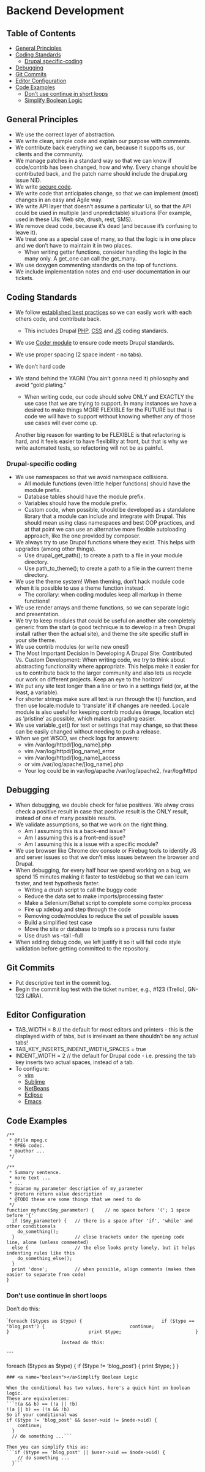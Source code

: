 # Backend Development

## Table of Contents

* [General Principles](#general-principles)
* [Coding Standards](#coding-standards)
  * [Drupal specific-coding](#coding-standards)
* [Debugging](#debugging)
* [Git Commits](#git-commits)
* [Editor Configuration](#editor-configuration)
* [Code Examples](#code-examples)
  * [Don’t use continue in short loops](#continue)
  * [Simplify Boolean Logic](#boolean)

## <a name="general-principles"></a>General Principles

* We use the correct layer of abstraction.
* We write clean, simple code and explain our purpose with comments.
* We contribute back everything we can, because it supports us, our clients and the community.
* We manage patches in a standard way so that we can know if code/contrib has been changed, how and why. Every change should be contributed back, and the patch name should include the drupal.org issue NID.
* We write [secure code](https://www.drupal.org/docs/7/security/writing-secure-code/overview).
* We write code that anticipates change, so that we can implement (most) changes in an easy and Agile way.
* We write API layer that doesn’t assume a particular UI, so that the API could be used in multiple (and unpredictable) situations (For example, used in these UIs: Web site, drush, rest, SMS).
* We remove dead code, because it’s dead (and because it’s confusing to leave it).
* We treat one as a special case of many, so that the logic is in one place and we don’t have to maintain it in two places.
  * When writing getter functions, consider handling the logic in the many only. A get_one can call the get_many.
* We use doxygen commenting standards on the top of functions.
* We include implementation notes and end-user documentation in our tickets.

## <a name="coding-standards"></a>Coding Standards

* We follow [established best practices](https://www.drupal.org/docs/develop/standards) so we can easily work with each others code, and contribute back.
  * This includes Drupal [PHP](https://drupal.org/coding-standards), [CSS](https://drupal.org/node/1886770) and [JS](https://www.drupal.org/node/172169) coding standards.
* We use [Coder module](https://www.drupal.org/project/coder) to ensure code meets Drupal standards.
* We use proper spacing (2 space indent - no tabs).
* We don’t hard code
* We stand behind the YAGNI (You ain’t gonna need it) philosophy and avoid “gold plating.”

  * When writing code, our code should solve ONLY and EXACTLY the use case that we are trying to support. In many instances we have a desired to make things MORE FLEXIBLE for the FUTURE but that is code we will have to support without knowing whether any of those use cases will ever come up.

  Another big reason for wanting to be FLEXIBLE is that refactoring is hard, and it feels easier to have flexibility at front, but that is why we write automated tests, so refactoring will not be as painful.

### <a name="drupal-specific-coding"></a>Drupal-specific coding

* We use namespaces so that we avoid namespace collisions.
  * All module functions (even little helper functions) should have the module prefix.
  * Database tables should have the module prefix.
  * Variables should have the module prefix.
  * Custom code, when possible, should be developed as a standalone library that a module can include and integrate with Drupal. This should mean using class namespaces and best OOP practices, and at that point we can use an alternative more flexible autoloading approach, like the one provided by composer.
* We always try to use Drupal functions where they exist. This helps with upgrades (among other things).
  * Use drupal_get_path(); to create a path to a file in your module directory.
  * Use path_to_theme(); to create a path to a file in the current theme directory.
* We use the theme system! When theming, don’t hack module code when it is possible to use a theme function instead.
  * The corollary: when coding modules keep all markup in theme functions!
* We use render arrays and theme functions, so we can separate logic and presentation.
* We try to keep modules that could be useful on another site completely generic from the start (a good technique is to develop in a fresh Drupal install rather then the actual site), and theme the site specific stuff in your site theme.
* We use contrib modules (or write new ones!)
* The Most Important Decision In Developing A Drupal Site: Contributed Vs. Custom Development: When writing code, we try to think about abstracting functionality where appropriate. This helps make it easier for us to contribute back to the larger community and also lets us recycle our work on different projects. Keep an eye to the horizon!
* We put any site text longer than a line or two in a settings field (or, at the least, a variable).
* For shorter strings make sure all text is run through the t() function, and then use locale.module to ‘translate’ it if changes are needed. Locale module is also useful for keeping contrib modules (image, location etc) as ‘pristine’ as possible, which makes upgrading easier.
* We use variable_get() for text or settings that may change, so that these can be easily changed without needing to push a release.
* When we get WSOD, we check logs for answers:
  * vim /var/log/httpd/\[log_name].php
  * vim /var/log/httpd/\[log_name]\_error
  * vim /var/log/httpd/\[log_name]\_access
  * or vim /var/log/apache/\[log_name].php
  * Your log could be in var/log/apache /var/log/apache2, /var/log/httpd

## <a name="debugging"></a>Debugging

* When debugging, we double check for false positives. We alway cross check a positive result in case that positive result is the ONLY result, instead of one of many possible results.
* We validate assumptions, so that we work on the right thing.
  * Am I assuming this is a back-end issue?
  * Am I assuming this is a front-end issue?
  * Am I assuming this is a issue with a specific module?
* We use browser like Chrome dev console or Firebug tools to identify JS and server issues so that we don’t miss issues between the browser and Drupal.
* When debugging, for every half hour we spend working on a bug, we spend 15 minutes making it faster to test/debug so that we can learn faster, and test hypothesis faster.
  * Writing a drush script to call the buggy code
  * Reduce the data set to make imports/processing faster
  * Make a Selenium/Behat script to complete some complex process
  * Fire up xdebug and step through the code
  * Removing code/modules to reduce the set of possible issues
  * Build a simplified test case
  * Move the site or database to tmpfs so a process runs faster
  * Use drush ws –tail –full
* When adding debug code, we left justify it so it will fail code style validation before getting committed to the repository.

## <a name="git-commits"></a>Git Commits

* Put descriptive text in the commit log.
* Begin the commit log test with the ticket number, e.g., #123 (Trello), GN-123 (JIRA).

## <a name="editor-configuration"></a>Editor Configuration

* TAB_WIDTH = 8 // the default for most editors and printers - this is the displayed width of tabs, but is irrelevant as there shouldn’t be any actual tabs!
* TAB_KEY_INSERTS_INDENT_WIDTH_SPACES = true
* INDENT_WIDTH = 2 // the default for Drupal code - i.e. pressing the tab key inserts two actual spaces, instead of a tab.
* To configure:
  * [vim](https://www.drupal.org/node/29325)
  * [Sublime](https://www.drupal.org/node/1346890)
  * [NetBeans](https://www.drupal.org/node/1019816)
  * [Eclipse](https://www.drupal.org/node/75242)
  * [Emacs](https://www.drupal.org/node/2327299)

## <a name="code-examples"></a>Code Examples

    /**
     * @file mpeg.c
     * MPEG codec.
     * @author ...
     */

    /**
     * Summary sentence.
     * more text ...
     * ...
     * @param my_parameter description of my_parameter
     * @return return value description
     * @TODO these are some things that we need to do
     */
    function myfunc($my_parameter) {    // no space before '('; 1 space before '{'
      if ($my_parameter) {   // there is a space after 'if', 'while' and other conditionals
        do_something();
      }                      // close brackets under the opening code line, alone (unless commented)
      else {                 // the else looks prety lonely, but it helps indenting rules like this
        do_something_else();
      }
      print 'done';          // when possible, align comments (makes them easier to separate from code)
    }

### <a name="continue"></a>Don’t use continue in short loops

Don’t do this:

\``foreach ($types as $type) {                             if ($type == 'blog_post') {                               continue;                             }                             print $type;                           }`

                        Instead do this:

\`\`\`\`

foreach ($types as $type) {
if ($type != ‘blog_post’) {
print $type;
}
}

    ### <a name="boolean"></a>Simplify Boolean Logic

    When the conditional has two values, here's a quick hint on boolean logic.
    These are equivalences:
    ```!(a && b) == (!a || !b)
    !(a || b) == (!a && !b)
    So if your conditional was
    if ($type != 'blog_post' && $user->uid != $node->uid) {
        continue;
      }
      // do something ...```

    Then you can simplify this as:
    ```if ($type == 'blog_post' || $user->uid == $node->uid) {
        // do something ...
      }```
